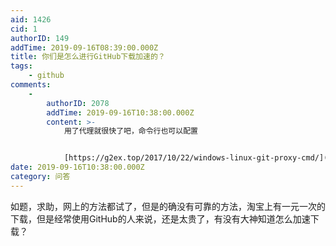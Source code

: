 ```yaml
---
aid: 1426
cid: 1
authorID: 149
addTime: 2019-09-16T08:39:00.000Z
title: 你们是怎么进行GitHub下载加速的？
tags:
    - github
comments:
    -
        authorID: 2078
        addTime: 2019-09-16T10:38:00.000Z
        content: >-
            用了代理就很快了吧，命令行也可以配置


            [https://g2ex.top/2017/10/22/windows-linux-git-proxy-cmd/](https://g2ex.top/2017/10/22/windows-linux-git-proxy-cmd/)
date: 2019-09-16T10:38:00.000Z
category: 问答
---
```


如题，求助，网上的方法都试了，但是的确没有可靠的方法，淘宝上有一元一次的下载，但是经常使用GitHub的人来说，还是太贵了，有没有大神知道怎么加速下载？
